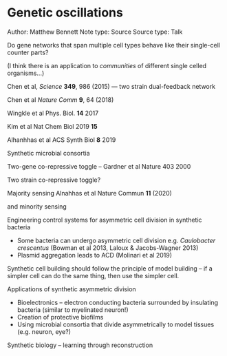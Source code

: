 # Genetic oscillations

Author: Matthew Bennett
Note type: Source
Source type: Talk

Do gene networks that span multiple cell types behave like their single-cell counter parts? 

(I think there is an application to *communities* of different single celled organisms...) 

Chen et al, *Science* **349**, 986 (2015) — two strain dual-feedback network 

Chen et al *Nature Comm* **9**, 64 (2018) 

Wingkle et al Phys. Biol. **14** 2017

Kim et al Nat Chem Biol 2019 **15** 

Alhanhhas et al ACS Synth Biol **8** 2019 

Synthetic microbial consortia

Two-gene co-repressive toggle – Gardner et al Nature 403 2000 

Two strain co-repressive toggle? 

Majority sensing Alnahhas et al Nature Commun **11** (2020) 

and minority sensing 

Engineering control systems for asymmetric cell division in synthetic bacteria

- Some bacteria can undergo asymmetric cell division e.g. *Caulobacter crescentus* (Bowman et al 2013, Laloux & Jacobs-Wagner 2013)
- Plasmid aggregation leads to ACD (Molinari et al 2019)

Synthetic cell building should follow the principle of model building – if a simpler cell can do the same thing, then use the simpler cell. 

Applications of synthetic asymmetric division 

- Bioelectronics – electron conducting bacteria surrounded by insulating bacteria (similar to myelinated neuron!)
- Creation of protective biofilms
- Using microbial consortia that divide asymmetrically to model tissues (e.g. neuron, eye?)

Synthetic biology – learning through reconstruction